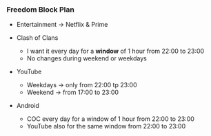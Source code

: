 ### Freedom Block Plan
- Entertainment → Netflix & Prime
- Clash of Clans
	- I want it every day for a **window** of 1 hour from 22:00 to 23:00
	- No changes during weekend or weekdays 
- YouTube
	- Weekdays → only from 22:00 tp 23:00
	- Weekend → from 17:00 to 23:00


- Android
	- COC every day for a window of 1 hour from 22:00 to 23:00
	- YouTube also for the same window from 22:00 to 23:00
